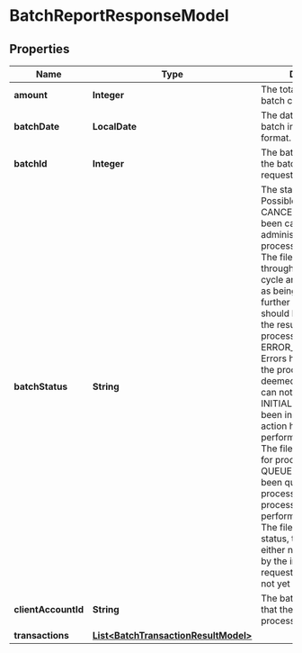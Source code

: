 

# BatchReportResponseModel


## Properties

Name | Type | Description | Notes
------------ | ------------- | ------------- | -------------
**amount** | **Integer** | The total amount that the batch contains. | 
**batchDate** | **LocalDate** | The date and time of the batch in ISO-8601 format. | 
**batchId** | **Integer** | The batch id specified in the batch processing request. | 
**batchStatus** | **String** | The status of the batch. Possible values are - CANCELLED. The file has been cancelled by an administrator or server process.  - COMPLETE. The file has passed through the processing cycle and is determined as being complete further information should be obtained on the results of the processing - ERROR_IN_PROCESSING. Errors have occurred in the processing that has deemed that processing can not continue. - INITIALISED. The file has been initialised and no action has yet been performed - LOCKED. The file has been locked for processing - QUEUED. The file has been queued for processing yet no processing has yet been performed - UNKNOWN. The file is of an unknown status, that is the file can either not be determined by the information requested of the file has not yet been received.  | 
**clientAccountId** | **String** | The batch account id that the batch was processed with. | 
**transactions** | [**List&lt;BatchTransactionResultModel&gt;**](BatchTransactionResultModel.md) |  | 



